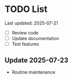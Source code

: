 # TODO List

Last updated: 2025-07-21

- [ ] Review code
- [ ] Update documentation
- [ ] Test features

<!-- Last updated: 2025-07-22 -->

## Update 2025-07-23
- Routine maintenance

